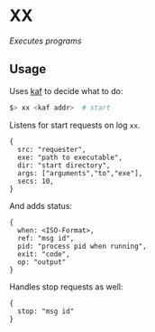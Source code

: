 # XX

*Executes programs*

## Usage

Uses [kaf](https://github.com/theproductiveprogrammer/kaf) to decide what to do:

```sh
$> xx <kaf addr>  # start
```

Listens for start requests on log `xx`.

```json5
{
  src: "requester",
  exe: "path to executable",
  dir: "start directory",
  args: ["arguments","to","exe"],	
  secs: 10,
}
```

And adds status:

```json5
{
  when: <ISO-Format>,
  ref: "msg id",
  pid: "process pid when running",
  exit: "code",
  op: "output"
}
```

Handles stop requests as well:

```json5
{
  stop: "msg id"
}
```

